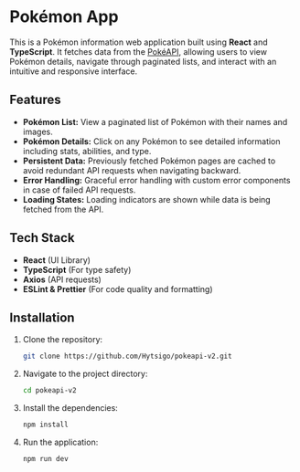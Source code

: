 # Pokémon App

This is a Pokémon information web application built using **React** and **TypeScript**. It fetches data from the [PokéAPI](https://pokeapi.co/), allowing users to view Pokémon details, navigate through paginated lists, and interact with an intuitive and responsive interface.

## Features

-   **Pokémon List:** View a paginated list of Pokémon with their names and images.
-   **Pokémon Details:** Click on any Pokémon to see detailed information including stats, abilities, and type.
-   **Persistent Data:** Previously fetched Pokémon pages are cached to avoid redundant API requests when navigating backward.
-   **Error Handling:** Graceful error handling with custom error components in case of failed API requests.
-   **Loading States:** Loading indicators are shown while data is being fetched from the API.

## Tech Stack

-   **React** (UI Library)
-   **TypeScript** (For type safety)
-   **Axios** (API requests)
-   **ESLint & Prettier** (For code quality and formatting)

## Installation

1. Clone the repository:

    ```bash
    git clone https://github.com/Hytsigo/pokeapi-v2.git

    ```

2. Navigate to the project directory:

    ```bash
    cd pokeapi-v2

    ```

3. Install the dependencies:

    ```bash
    npm install

    ```

4. Run the application:

    ```bash
    npm run dev
    ```

